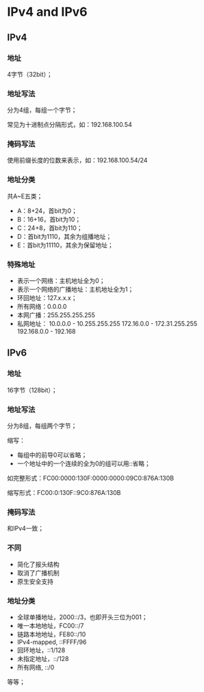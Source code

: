 # IPv4 and IPv6

## IPv4

### 地址

4字节（32bit）；

### 地址写法

分为4组，每组一个字节；

常见为十进制点分隔形式，如：192.168.100.54

### 掩码写法

使用前缀长度的位数来表示，如：192.168.100.54/24

### 地址分类

共A~E五类；

- A：8+24，首bit为0；
- B：16+16，首bit为10；
- C：24+8，首bit为110；
- D：首bit为1110，其余为组播地址；
- E：首bit为11110，其余为保留地址；

### 特殊地址

- 表示一个网络：主机地址全为0；
- 表示一个网络的广播地址：主机地址全为1；
- 环回地址：127.x.x.x；
- 所有网络：0.0.0.0
- 本网广播：255.255.255.255
- 私网地址：
  10.0.0.0 - 10.255.255.255
  172.16.0.0 - 172.31.255.255
  192.168.0.0 - 192.168
  
## IPv6

### 地址

16字节（128bit）；

### 地址写法

分为8组，每组两个字节；

缩写：

- 每组中的前导0可以省略；
- 一个地址中的一个连续的全为0的组可以用::省略；

如完整形式：FC00:0000:130F:0000:0000:09C0:876A:130B

缩写形式：FC00:0:130F::9C0:876A:130B

### 掩码写法

和IPv4一致；

### 不同

- 简化了报头结构
- 取消了广播机制
- 原生安全支持

### 地址分类

- 全球单播地址，2000::/3，也即开头三位为001；
- 唯一本地地址，FC00::/7
- 链路本地地址，FE80::/10
- IPv4-mapped, ::FFFF/96
- 回环地址，::1/128
- 未指定地址，::/128
- 所有网络, ::/0

等等；

